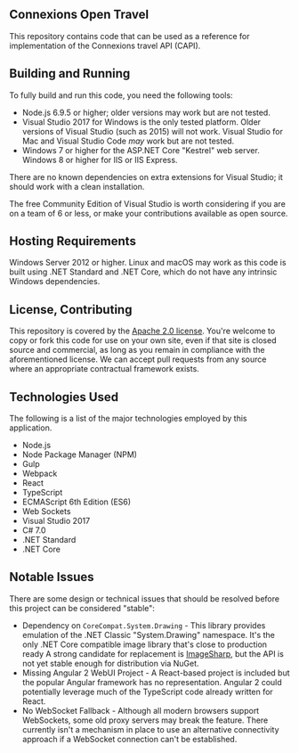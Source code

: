 ## Connexions Open Travel

This repository contains code that can be used as a reference for implementation of the Connexions travel API (CAPI).

## Building and Running

To fully build and run this code, you need the following tools:

* Node.js 6.9.5 or higher; older versions may work but are not tested.
* Visual Studio 2017 for Windows is the only tested platform.  Older versions of Visual Studio (such as 2015) will not work.  Visual Studio for Mac and Visual Studio Code *may* work but are not tested.
* Windows 7 or higher for the ASP.NET Core "Kestrel" web server.  Windows 8 or higher for IIS or IIS Express.

There are no known dependencies on extra extensions for Visual Studio; it should work with a clean installation.

The free Community Edition of Visual Studio is worth considering if you are on a team of 6 or less, or make your contributions available as open source.
 
## Hosting Requirements

Windows Server 2012 or higher.
Linux and macOS may work as this code is built using .NET Standard and .NET Core, which do not have any intrinsic Windows dependencies.

## License, Contributing

This repository is covered by the [Apache 2.0 license](LICENSE).
You're welcome to copy or fork this code for use on your own site, even if that site is closed source and commercial, as long as you remain in compliance with the aforementioned license.
We can accept pull requests from any source where an appropriate contractual framework exists.

## Technologies Used

The following is a list of the major technologies employed by this application.

* Node.js
* Node Package Manager (NPM)
* Gulp
* Webpack
* React
* TypeScript
* ECMAScript 6th Edition (ES6)
* Web Sockets
* Visual Studio 2017
* C# 7.0
* .NET Standard
* .NET Core

## Notable Issues

There are some design or technical issues that should be resolved before this project can be considered "stable":

* Dependency on `CoreCompat.System.Drawing` -
This library provides emulation of the .NET Classic "System.Drawing" namespace.  It's the only .NET Core compatible image library that's close to production ready
A strong candidate for replacement is [ImageSharp](https://github.com/JimBobSquarePants/ImageSharp), but the API is not yet stable enough for distribution via NuGet.
* Missing Angular 2 WebUI Project -
A React-based project is included but the popular Angular framework has no representation.
Angular 2 could potentially leverage much of the TypeScript code already written for React.
* No WebSocket Fallback -
Although all modern browsers support WebSockets, some old proxy servers may break the feature.
There currently isn't a mechanism in place to use an alternative connectivity approach if a WebSocket connection can't be established.